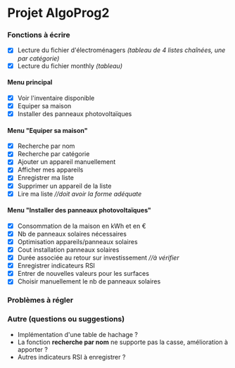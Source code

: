# Projet AlgoProg2

### Fonctions à écrire
- [x] Lecture du fichier d'électroménagers *(tableau de 4 listes chaînées, une par catégorie)*
- [x] Lecture du fichier monthly *(tableau)*

#### Menu principal
- [x] Voir l'inventaire disponible
- [x] Equiper sa maison
- [x] Installer des panneaux photovoltaïques

#### Menu "Equiper sa maison"
- [x] Recherche par nom
- [x] Recherche par catégorie 
- [x] Ajouter un appareil manuellement
- [x] Afficher mes appareils
- [x] Enregistrer ma liste
- [x] Supprimer un appareil de la liste
- [x] Lire ma liste *//doit avoir la forme adéquate*

#### Menu "Installer des panneaux photovoltaïques"
- [x] Consommation de la maison en kWh et en €
- [x] Nb de panneaux solaires nécessaires
- [x] Optimisation appareils/panneaux solaires
- [x] Cout installation panneaux solaires
- [x] Durée associée au retour sur investissement *//à vérifier*
- [x] Enregistrer indicateurs RSI
- [x] Entrer de nouvelles valeurs pour les surfaces
- [x] Choisir manuellement le nb de panneaux solaires

### Problèmes à régler

### Autre (questions ou suggestions)
- Implémentation d'une table de hachage ?
- La fonction **recherche par nom** ne supporte pas la casse, amélioration à apporter ?
- Autres indicateurs RSI à enregistrer ?

